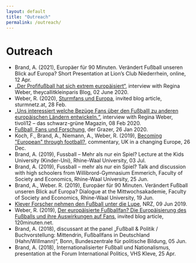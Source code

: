 ```yaml
---
layout: default
title: "Outreach"
permalink: /outreach/
---
```

# Outreach

- Brand, A. (2021), Europäer für 90 Minuten. Verändert Fußball unseren Blick auf Europa? Short Presentation at Lion’s Club Niederrhein, online, 12 Apr.
- [„Der Profifußball hat sich extrem europäisiert“](https://www.theycallitkleinparis.de/2020/06/02/regina-weber-im-interview-der-profifussball-hat-sich-extrem-europaeisiert/), interview with Regina Weber, theycallitkleinparis Blog, 02 June 2020.
- Weber, R. (2020), [Sturmfans und Europa](https://www.sturmnetz.at/sturmfans-und-europa/), invited blog article, sturmnetz.at, 28 Feb.
- [„Uns interessiert welche Bezüge Fans über den Fußballl zu anderen europäischen Ländern entwickeln.“](https://www.tivoli12.at/anpfiff-zum-spiel/hinterfragtinterviews/4417-dr-r-weber-uns-interessiert-welche-bez%C3%BCge-fans-%C3%BCber-den-fu%C3%9Fballl-zu-anderen-europ%C3%A4ischen-l%C3%A4ndern-entwickeln.html), interview with Regina Weber, tivoli12 – das schwarz-grüne Magazin, 08 Feb 2020.
- [Fußball, Fans und Forschung](https://epaper.grazer.at/epaper/der-grazer-042020-e964.html#page/52-53), der Grazer, 26 Jan 2020.
- Koch, F., Brand, A., Niemann, A., Weber, R. (2019), [Becoming "European" through football?](https://ukandeu.ac.uk/becoming-european-through-football/), commentary, UK in a changing Europe, 26 Dec.
- Brand, A. (2019), Fussball – Mehr als nur ein Spiel? Lecture at the Kids University (Kinder-Uni), Rhine-Waal University, 03 Jul.
- Brand, A. (2019), Fussball – mehr als nur ein Spiel? Talk and discussion with high schoolers from Willibrord-Gymnasium Emmerich, Faculty of Society and Economics, Rhine-Waal University, 25 Jun.
- Brand, A., Weber. R. (2019), Europäer für 90 Minuten. Verändert Fußball unseren Blick auf Europa? Dialogue at the Mittwochsakademie, Faculty of Society and Economics, Rhine-Waal University, 19 Jun.
- [Klever Forscher nehmen den Fußball unter die Lupe](https://www.nrz.de/staedte/kleve-und-umland/klever-forscher-nehmen-den-fussball-unter-die-lupe-id226112335.html), NRZ, 09 Jun 2019.
- Weber, R. (2019), [Der europäisierte Fußballfan? Die Europäisierung des Fußballs und ihre Auswirkungen auf Fans](https://120minuten.net/der-europaeisierte-fussballfan/), invited blog article, 120minuten.net.
- Brand, A. (2018), discussant at the panel „Fußball & Politik / Buchvorstellung: Mittendrin, Fußballfans in Deutschland (Hahn/Willmann)“, Bonn, Bundeszentrale für politische Bildung, 05 Jun.
- Brand, A. (2018), Internationalisierter Fußball und Nationalismus, presentation at the Forum International Politics, VHS Kleve, 25 Apr.

